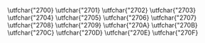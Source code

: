 
\utfchar{"2700}
\utfchar{"2701}
\utfchar{"2702}
\utfchar{"2703}
\utfchar{"2704}
\utfchar{"2705}
\utfchar{"2706}
\utfchar{"2707}
\utfchar{"2708}
\utfchar{"2709}
\utfchar{"270A}
\utfchar{"270B}
\utfchar{"270C}
\utfchar{"270D}
\utfchar{"270E}
\utfchar{"270F}

